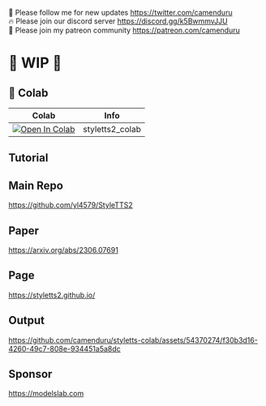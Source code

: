 🐣 Please follow me for new updates https://twitter.com/camenduru <br />
🔥 Please join our discord server https://discord.gg/k5BwmmvJJU <br />
🥳 Please join my patreon community https://patreon.com/camenduru <br />

# 🚦 WIP 🚦

## 🦒 Colab

| Colab | Info
| --- | --- |
[![Open In Colab](https://colab.research.google.com/assets/colab-badge.svg)](https://colab.research.google.com/github/camenduru/styletts-colab/blob/main/styletts2_colab.ipynb) | styletts2_colab

## Tutorial

## Main Repo
https://github.com/yl4579/StyleTTS2

## Paper
https://arxiv.org/abs/2306.07691

## Page
https://styletts2.github.io/

## Output

https://github.com/camenduru/styletts-colab/assets/54370274/f30b3d16-4260-49c7-808e-934451a5a8dc

## Sponsor
https://modelslab.com
